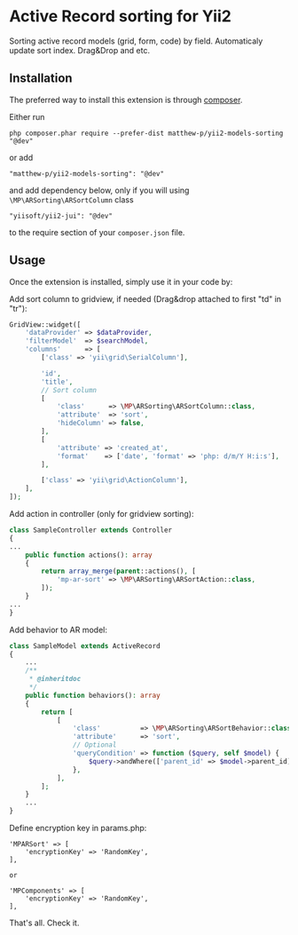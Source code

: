 Active Record sorting for Yii2
===========================
Sorting active record models (grid, form, code) by field.
Automaticaly update sort index. Drag&Drop and etc. 

Installation
------------

The preferred way to install this extension is through [composer](http://getcomposer.org/download/).

Either run

```
php composer.phar require --prefer-dist matthew-p/yii2-models-sorting "@dev"
```

or add

```
"matthew-p/yii2-models-sorting": "@dev"
```

and add dependency below, only if you will using `\MP\ARSorting\ARSortColumn` class
```
"yiisoft/yii2-jui": "@dev"
```

to the require section of your `composer.json` file.

Usage
-----

Once the extension is installed, simply use it in your code by:

Add sort column to gridview, if needed (Drag&drop attached to first "td" in "tr"):
```php
GridView::widget([
    'dataProvider' => $dataProvider,
    'filterModel'  => $searchModel,
    'columns'      => [
        ['class' => 'yii\grid\SerialColumn'],

        'id',
        'title',
        // Sort column
        [
            'class'      => \MP\ARSorting\ARSortColumn::class,
            'attribute'  => 'sort',
            'hideColumn' => false,
        ],
        [
            'attribute' => 'created_at',
            'format'    => ['date', 'format' => 'php: d/m/Y H:i:s'],
        ],

        ['class' => 'yii\grid\ActionColumn'],
    ],
]);
```

Add action in controller (only for gridview sorting):
```php
class SampleController extends Controller
{
...
    public function actions(): array
    {
        return array_merge(parent::actions(), [
            'mp-ar-sort' => \MP\ARSorting\ARSortAction::class,
        ]);
    }
...
}
```

Add behavior to AR model:
```php
class SampleModel extends ActiveRecord
{
    ...
    /**
     * @inheritdoc
     */
    public function behaviors(): array
    {
        return [
            [
                'class'          => \MP\ARSorting\ARSortBehavior::class,
                'attribute'      => 'sort',
                // Optional
                'queryCondition' => function ($query, self $model) {
                    $query->andWhere(['parent_id' => $model->parent_id]);
                },
            ],
        ];
    }
    ...
}
```

Define encryption key in params.php:
```
'MPARSort' => [
    'encryptionKey' => 'RandomKey',
],

or 

'MPComponents' => [
    'encryptionKey' => 'RandomKey',
],

```

That's all. Check it.

